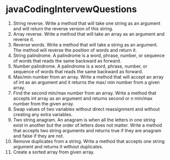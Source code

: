 # javaCodingIntervewQuestions
1. String reverse. Write a method that will take one string as an argument and will return the reverse version of this string.
2. Array reverse. Write a method that will take an array as an argument and reverse it.
3. Reverse words. Write a method that will take a string as an argument. The method will reverse the position of words and return it.
4. String palindrome. A palindrome is a word, phrase, number, or sequence of words that reads the same backward as forward.
5. Number palindrome. A palindrome is a word, phrase, number, or sequence of words that reads the same backward as forward.
6. Max/min number from an array. Write a method that will accept an array of int as an argument and it returns the max/ min number from a given array.
7. Find the second min/max number from an array. Write a method that accepts int array as an argument and returns second or n min/max number from the given array.
8. Swap values of two variables without direct reassignment and without creating any extra variables.
9. Two string anagram. An anagram is when all the letters in one string exist in another but the order of letters does not matter. Write a method that accepts two string arguments and returns true if they are anagram and false if they are not.
10. Remove duplicates from a string. Write a method that accepts one string argument and returns it without duplicates.
11. Create a sorted array from given array.